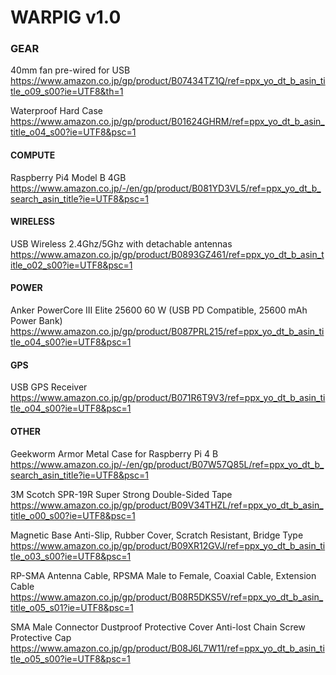 # WARPIG v1.0 #

### GEAR ###

40mm fan pre-wired for USB
https://www.amazon.co.jp/gp/product/B07434TZ1Q/ref=ppx_yo_dt_b_asin_title_o09_s00?ie=UTF8&th=1

Waterproof Hard Case
https://www.amazon.co.jp/gp/product/B01624GHRM/ref=ppx_yo_dt_b_asin_title_o04_s00?ie=UTF8&psc=1

#### COMPUTE ####

Raspberry Pi4 Model B 4GB
https://www.amazon.co.jp/-/en/gp/product/B081YD3VL5/ref=ppx_yo_dt_b_search_asin_title?ie=UTF8&psc=1

#### WIRELESS ####

USB Wireless 2.4Ghz/5Ghz with detachable antennas
https://www.amazon.co.jp/gp/product/B0893GZ461/ref=ppx_yo_dt_b_asin_title_o02_s00?ie=UTF8&psc=1

#### POWER ####

Anker PowerCore III Elite 25600 60 W (USB PD Compatible, 25600 mAh Power Bank)
https://www.amazon.co.jp/gp/product/B087PRL215/ref=ppx_yo_dt_b_asin_title_o04_s00?ie=UTF8&psc=1

#### GPS ####

USB GPS Receiver 
https://www.amazon.co.jp/gp/product/B071R6T9V3/ref=ppx_yo_dt_b_asin_title_o04_s00?ie=UTF8&psc=1


#### OTHER ####

Geekworm Armor Metal Case for Raspberry Pi 4 B 
https://www.amazon.co.jp/-/en/gp/product/B07W57Q85L/ref=ppx_yo_dt_b_search_asin_title?ie=UTF8&psc=1

3M Scotch SPR-19R Super Strong Double-Sided Tape
https://www.amazon.co.jp/gp/product/B09V34THZL/ref=ppx_yo_dt_b_asin_title_o00_s00?ie=UTF8&psc=1

Magnetic Base Anti-Slip, Rubber Cover, Scratch Resistant, Bridge Type
https://www.amazon.co.jp/gp/product/B09XR12GVJ/ref=ppx_yo_dt_b_asin_title_o03_s00?ie=UTF8&psc=1

RP-SMA Antenna Cable, RPSMA Male to Female, Coaxial Cable, Extension Cable
https://www.amazon.co.jp/gp/product/B08R5DKS5V/ref=ppx_yo_dt_b_asin_title_o05_s01?ie=UTF8&psc=1

SMA Male Connector Dustproof Protective Cover Anti-lost Chain Screw Protective Cap
https://www.amazon.co.jp/gp/product/B08J6L7W11/ref=ppx_yo_dt_b_asin_title_o05_s00?ie=UTF8&psc=1

